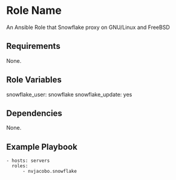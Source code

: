 Role Name
=========

An Ansible Role that Snowflake proxy on GNU/Linux and FreeBSD

Requirements
------------

None.

Role Variables
--------------

   snowflake_user: snowflake
   snowflake_update: yes


Dependencies
------------

None.

Example Playbook
----------------

    - hosts: servers
      roles:
          - nvjacobo.snowflake
